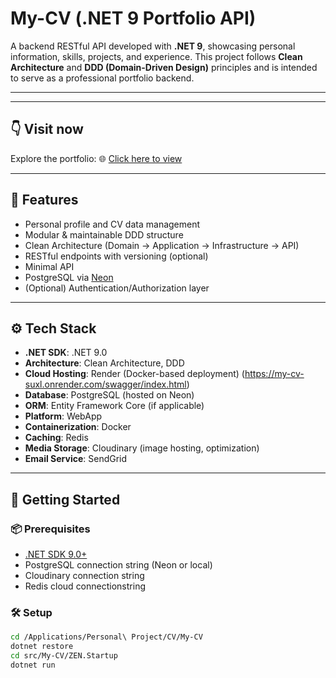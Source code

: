 # My-CV (.NET 9 Portfolio API)

A backend RESTful API developed with **.NET 9**, showcasing personal information, skills, projects, and experience. This project follows **Clean Architecture** and **DDD (Domain-Driven Design)** principles and is intended to serve as a professional portfolio backend.

---

---

## 👇 Visit now

Explore the portfolio: 🌐 [Click here to view](https://portfolio-one-sigma-16.vercel.app/trung-thanh)

---

## 📌 Features

- Personal profile and CV data management
- Modular & maintainable DDD structure
- Clean Architecture (Domain → Application → Infrastructure → API)
- RESTful endpoints with versioning (optional)
- Minimal API
- PostgreSQL via [Neon](https://neon.tech/)
- (Optional) Authentication/Authorization layer

---

## ⚙️ Tech Stack

- **.NET SDK**: .NET 9.0
- **Architecture**: Clean Architecture, DDD
- **Cloud Hosting**: Render (Docker-based deployment) (https://my-cv-suxl.onrender.com/swagger/index.html)
- **Database**: PostgreSQL (hosted on Neon)
- **ORM**: Entity Framework Core (if applicable)
- **Platform**: WebApp
- **Containerization**: Docker
- **Caching**: Redis
- **Media Storage**: Cloudinary (image hosting, optimization)
- **Email Service**: SendGrid

---

## 🚀 Getting Started

### 📦 Prerequisites

- [.NET SDK 9.0+](https://dotnet.microsoft.com/download)
- PostgreSQL connection string (Neon or local)
- Cloudinary connection string
- Redis cloud connectionstring

### 🛠 Setup

```bash
cd /Applications/Personal\ Project/CV/My-CV
dotnet restore
cd src/My-CV/ZEN.Startup
dotnet run
```
